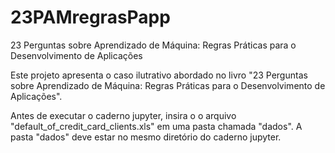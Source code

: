 # 23PAMregrasPapp
23 Perguntas sobre Aprendizado de Máquina: Regras Práticas para o Desenvolvimento de Aplicações

Este projeto apresenta o caso ilutrativo abordado  no livro "23 Perguntas sobre Aprendizado de Máquina: Regras Práticas para o Desenvolvimento de Aplicações".

Antes de executar o caderno jupyter, insira o o arquivo "default_of_credit_card_clients.xls" em uma pasta chamada "dados". A pasta "dados" deve estar no mesmo diretório do caderno jupyter.
